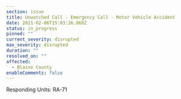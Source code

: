 ```yaml
---
section: issue
title: Unwatched Call - Emergency Call - Motor Vehicle Accident
date: 2021-02-06T15:03:26.868Z
status: in_progress
pinned: ""
current_severity: disrupted
max_severity: disrupted
duration: ""
resolved_on: ""
affected:
  - Blaine County
enableComments: false
---
```

Responding Units: RA-71